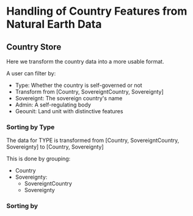 # Handling of Country Features from Natural Earth Data

## Country Store

Here we transform the country data into a more usable format.

A user can filter by:

- Type: Whether the country is self-governed or not
- Transform from [Country, SovereigntCountry, Sovereignty]
- Sovereignt: The sovereign country's name
- Admin: A self-regulating body
- Geounit: Land unit with distinctive features

### Sorting by Type

The data for TYPE is transformed from [Country, SovereigntCountry, Sovereignty] to [Country, Sovereignty]

This is done by grouping:

- Country
- Sovereignty:
  - SovereigntCountry
  - Sovereignty

### Sorting by
